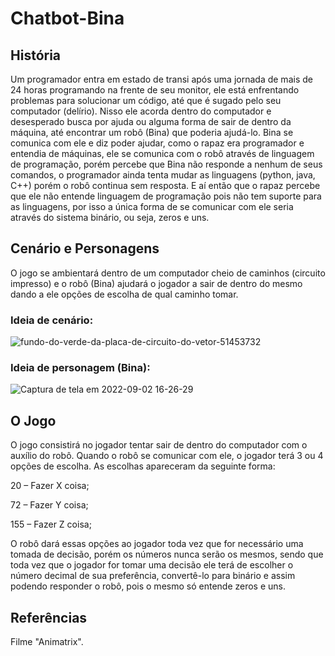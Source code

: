 # Chatbot-Bina

## História
Um programador entra em estado de transi após uma jornada de mais de 24 horas programando na
frente de seu monitor, ele está enfrentando problemas para solucionar um código, até que é sugado
pelo seu computador (delírio). Nisso ele acorda dentro do computador e desesperado busca por
ajuda ou alguma forma de sair de dentro da máquina, até encontrar um robô (Bina) que poderia
ajudá-lo. Bina se comunica com ele e diz poder ajudar, como o rapaz era programador e entendia de
máquinas, ele se comunica com o robô através de linguagem de programação, porém percebe que
Bina não responde a nenhum de seus comandos, o programador ainda tenta mudar as linguagens
(python, java, C++) porém o robô continua sem resposta. E aí então que o rapaz percebe que ele não
entende linguagem de programação pois não tem suporte para as linguagens, por isso a única forma
de se comunicar com ele seria através do sistema binário, ou seja, zeros e uns.

## Cenário e Personagens

O jogo se ambientará dentro de um computador cheio de caminhos (circuito impresso) e o robô (Bina) ajudará o jogador a sair de dentro do mesmo dando a ele opções de escolha de qual caminho tomar.
### **Ideia de cenário:**
![fundo-do-verde-da-placa-de-circuito-do-vetor-51453732](https://user-images.githubusercontent.com/112506748/188222698-3d10eb89-13bf-46fa-a8e2-5b3bbf6b0331.jpg)
### **Ideia de personagem (Bina):**
![Captura de tela em 2022-09-02 16-26-29](https://user-images.githubusercontent.com/112506748/188223683-125b2633-ed8d-4bc2-a481-771f2db6812b.png)


## O Jogo
O jogo consistirá no jogador tentar sair de dentro do computador com o auxílio do robô. Quando o
robô se comunicar com ele, o jogador terá 3 ou 4 opções de escolha. As escolhas apareceram da
seguinte forma:

20 – Fazer X coisa;

72 – Fazer Y coisa;

155 – Fazer Z coisa;

O robô dará essas opções ao jogador toda vez que for necessário uma tomada de decisão, porém os
números nunca serão os mesmos, sendo que toda vez que o jogador for tomar uma decisão ele terá
de escolher o número decimal de sua preferência, convertê-lo para binário e assim podendo
responder o robô, pois o mesmo só entende zeros e uns.

## Referências
Filme "Animatrix".